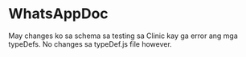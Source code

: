 # WhatsAppDoc

May changes ko sa schema sa testing sa Clinic kay ga error ang mga typeDefs. No changes sa typeDef.js file however.
